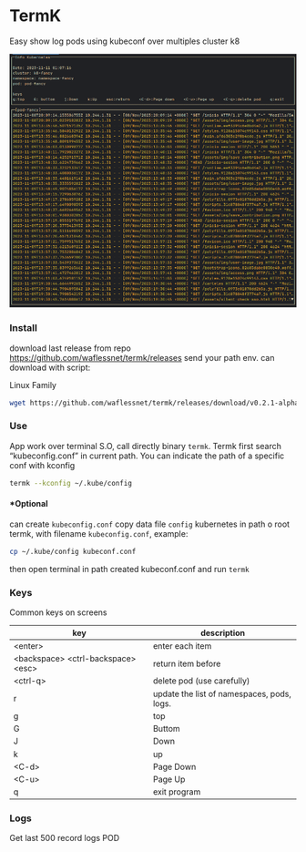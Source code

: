 # TermK

Easy show log pods using kubeconf over multiples cluster k8

![show_logs_one_pod.png](images%2Fshow_logs_one_pod.png)


### Install 

download last release from repo https://github.com/waflessnet/termk/releases send your path env.
can download with script:

Linux Family 
```bash
wget https://github.com/waflessnet/termk/releases/download/v0.2.1-alpha/termk-linux-amd64 -o /tmp/termk && sudo mv termk-linux-amd64 /usr/local/bin/termk && sudo chmod +x /usr/local/bin/termk
```



### Use

App work over terminal S.O, call directly binary `termk`. 
Termk first search “kubeconfig.conf” in current path. You can indicate the path of a specific conf with kconfig

```bash
termk --kconfig ~/.kube/config
```
#### *Optional 
can create `kubeconfig.conf` copy data file `config` kubernetes in path o root termk, with filename `kubeconfig.conf`, example:

```bash
cp ~/.kube/config kubeconf.conf
```

then open terminal in path created kubeconf.conf and run `termk`

### Keys

Common keys on screens 

| key                                     | description                                |  
|-----------------------------------------|--------------------------------------------|
| \<enter\>                               | enter each item                            | 
| \<backspace\> <ctrl-backspace\> \<esc\> | return item before                         | 
| \<ctrl-q\>                              | delete pod (use carefully)                 |
| r                                       | update the list of namespaces, pods, logs. |
| g                                       | top                                        |
| G                                       | Buttom                                     |
| J                                       | Down                                       |
| k                                       | up                                         |
| \<C-d\>                                 | Page Down                                  |
| \<C-u\>                                 | Page Up                                    |
| q                                       | exit program                               |

### Logs
Get last 500 record logs POD